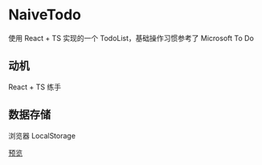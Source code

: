 # NaiveTodo
使用 React + TS 实现的一个 TodoList，基础操作习惯参考了 Microsoft To Do

## 动机
React + TS 练手

## 数据存储
浏览器 LocalStorage

[预览](https://todo.colax.co)